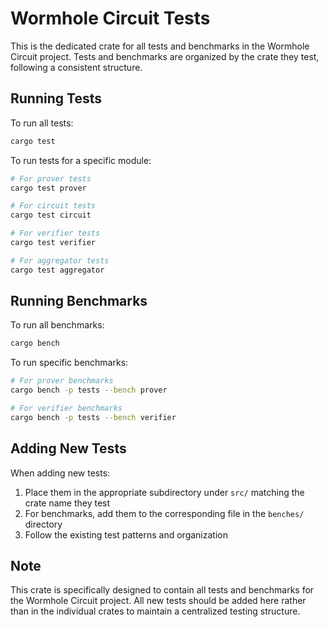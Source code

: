 # Wormhole Circuit Tests

This is the dedicated crate for all tests and benchmarks in the Wormhole Circuit project. Tests and benchmarks are organized by the crate they test, following a consistent structure.

## Running Tests

To run all tests:
```bash
cargo test
```

To run tests for a specific module:
```bash
# For prover tests
cargo test prover

# For circuit tests
cargo test circuit

# For verifier tests
cargo test verifier

# For aggregator tests
cargo test aggregator
```

## Running Benchmarks

To run all benchmarks:
```bash
cargo bench
```

To run specific benchmarks:
```bash
# For prover benchmarks
cargo bench -p tests --bench prover

# For verifier benchmarks
cargo bench -p tests --bench verifier
```

## Adding New Tests

When adding new tests:
1. Place them in the appropriate subdirectory under `src/` matching the crate name they test
2. For benchmarks, add them to the corresponding file in the `benches/` directory
3. Follow the existing test patterns and organization

## Note

This crate is specifically designed to contain all tests and benchmarks for the Wormhole Circuit project. All new tests should be added here rather than in the individual crates to maintain a centralized testing structure. 
